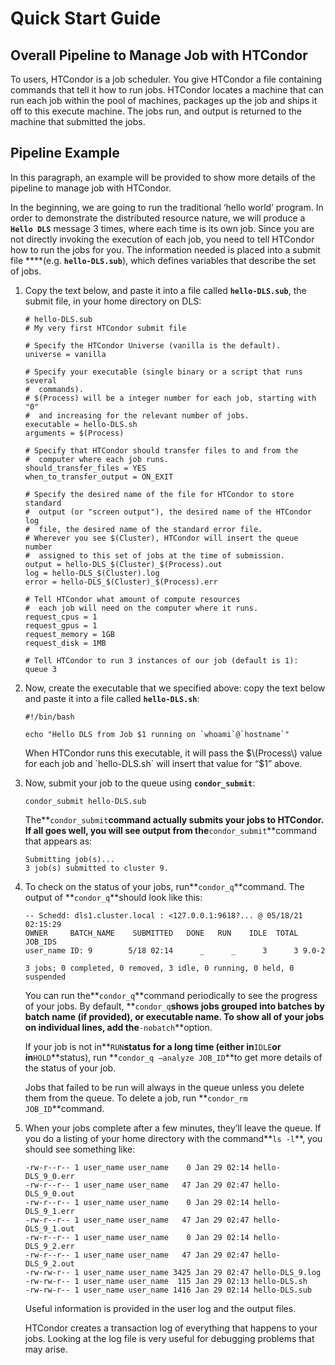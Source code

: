 # Quick Start Guide

## Overall Pipeline to Manage Job with HTCondor

To users, HTCondor is a job scheduler. You give HTCondor a file containing commands that tell it how to run jobs. HTCondor locates a machine that can run each job within the pool of machines, packages up the job and ships it off to this execute machine. The jobs run, and output is returned to the machine that submitted the jobs.

## Pipeline Example

In this paragraph, an example will be provided to show more details of the pipeline to manage job with HTCondor.

In the beginning, we are going to run the traditional ‘hello world’ program. In order to demonstrate the distributed resource nature, we will produce a **`Hello DLS`** message 3 times, where each time is its own job. Since you are not directly invoking the execution of each job, you need to tell HTCondor how to run the jobs for you. The information needed is placed into a submit file ****\(e.g. **`hello-DLS.sub`**\), which defines variables that describe the set of jobs.

1. Copy the text below, and paste it into a file called **`hello-DLS.sub`**, the submit file, in your home directory on DLS:

   ```text
   # hello-DLS.sub
   # My very first HTCondor submit file

   # Specify the HTCondor Universe (vanilla is the default).
   universe = vanilla

   # Specify your executable (single binary or a script that runs several
   #  commands).
   # $(Process) will be a integer number for each job, starting with "0"
   #  and increasing for the relevant number of jobs.
   executable = hello-DLS.sh
   arguments = $(Process)

   # Specify that HTCondor should transfer files to and from the
   #  computer where each job runs.
   should_transfer_files = YES
   when_to_transfer_output = ON_EXIT

   # Specify the desired name of the file for HTCondor to store standard 
   #  output (or "screen output"), the desired name of the HTCondor log 
   #  file, the desired name of the standard error file.
   # Wherever you see $(Cluster), HTCondor will insert the queue number
   #  assigned to this set of jobs at the time of submission.
   output = hello-DLS_$(Cluster)_$(Process).out
   log = hello-DLS_$(Cluster).log
   error = hello-DLS_$(Cluster)_$(Process).err

   # Tell HTCondor what amount of compute resources
   #  each job will need on the computer where it runs.
   request_cpus = 1
   request_gpus = 1
   request_memory = 1GB
   request_disk = 1MB

   # Tell HTCondor to run 3 instances of our job (default is 1):
   queue 3
   ```

2. Now, create the executable that we specified above: copy the text below and paste it into a file called **`hello-DLS.sh`**:

   ```text
   #!/bin/bash

   echo "Hello DLS from Job $1 running on `whoami`@`hostname`"
   ```

   When HTCondor runs this executable, it will pass the $\(Process\) value for each job and `hello-DLS.sh` will insert that value for “$1” above.

3. Now, submit your job to the queue using **`condor_submit`**:

   ```text
   condor_submit hello-DLS.sub
   ```

   The**`condor_submit`**command actually submits your jobs to HTCondor. If all goes well, you will see output from the**`condor_submit`**command that appears as:

   ```text
   Submitting job(s)...
   3 job(s) submitted to cluster 9.

   ```

4. To check on the status of your jobs, run**`condor_q`**command. The output of **`condor_q`**should look like this:

   ```text
   -- Schedd: dls1.cluster.local : <127.0.0.1:9618?... @ 05/18/21 02:15:29
   OWNER     BATCH_NAME    SUBMITTED   DONE   RUN    IDLE  TOTAL JOB_IDS
   user_name ID: 9        5/18 02:14      _      _      3      3 9.0-2

   3 jobs; 0 completed, 0 removed, 3 idle, 0 running, 0 held, 0 suspended
   ```

   You can run the**`condor_q`**command periodically to see the progress of your jobs. By default, **`condor_q`**shows jobs grouped into batches by batch name \(if provided\), or executable name. To show all of your jobs on individual lines, add the**`-nobatch`**option.  
  
   If your job is not in**`RUN`**status for a long time \(either in**`IDLE`**or in**`HOLD`**status\), run **`condor_q –analyze JOB_ID`**to get more details of the status of your job.  
  
   Jobs that failed to be run will always in the queue unless you delete them from the queue. To delete a job, run **`condor_rm JOB_ID`**command.  

5. When your jobs complete after a few minutes, they’ll leave the queue. If you do a listing of your home directory with the command**`ls -l`**, you should see something like:

   ```text
   -rw-r--r-- 1 user_name user_name    0 Jan 29 02:14 hello-DLS_9_0.err
   -rw-r--r-- 1 user_name user_name   47 Jan 29 02:47 hello-DLS_9_0.out
   -rw-r--r-- 1 user_name user_name    0 Jan 29 02:14 hello-DLS_9_1.err
   -rw-r--r-- 1 user_name user_name   47 Jan 29 02:47 hello-DLS_9_1.out
   -rw-r--r-- 1 user_name user_name    0 Jan 29 02:14 hello-DLS_9_2.err
   -rw-r--r-- 1 user_name user_name   47 Jan 29 02:47 hello-DLS_9_2.out
   -rw-rw-r-- 1 user_name user_name 3425 Jan 29 02:47 hello-DLS_9.log
   -rw-rw-r-- 1 user_name user_name  115 Jan 29 02:13 hello-DLS.sh
   -rw-rw-r-- 1 user_name user_name 1416 Jan 29 02:14 hello-DLS.sub
   ```

   Useful information is provided in the user log and the output files.

  
   HTCondor creates a transaction log of everything that happens to your jobs. Looking at the log file is very useful for debugging problems that may arise.

